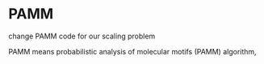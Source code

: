 # PAMM
change PAMM code for our scaling problem

PAMM means probabilistic analysis of molecular motifs (PAMM) algorithm,
